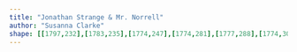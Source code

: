 ```yaml
---
title: "Jonathan Strange & Mr. Norrell"
author: "Susanna Clarke"
shape: [[1797,232],[1783,235],[1774,247],[1774,281],[1777,288],[1774,306],[1778,316],[1777,366],[1779,382],[1777,413],[1778,507],[1776,520],[1775,554],[1777,575],[1777,677],[1775,688],[1774,740],[1775,845],[1773,880],[1774,934],[1772,987],[1775,994],[1782,998],[1814,999],[1869,997],[1956,998],[1965,995],[1970,990],[1972,985],[1972,950],[1970,923],[1970,878],[1972,867],[1972,855],[1970,846],[1971,743],[1969,730],[1970,683],[1967,553],[1968,482],[1967,408],[1965,393],[1965,279],[1967,260],[1965,252],[1956,236],[1950,233],[1907,235],[1892,233],[1875,236],[1864,232]]
---
```

